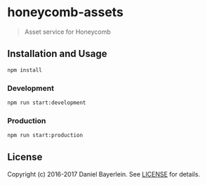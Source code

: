 # honeycomb-assets

> Asset service for Honeycomb

## Installation and Usage

```bash
npm install
```

### Development

```bash
npm run start:development
```

### Production

```bash
npm run start:production
```

## License

Copyright (c) 2016-2017 Daniel Bayerlein. See [LICENSE](../../LICENSE.md) for details.
